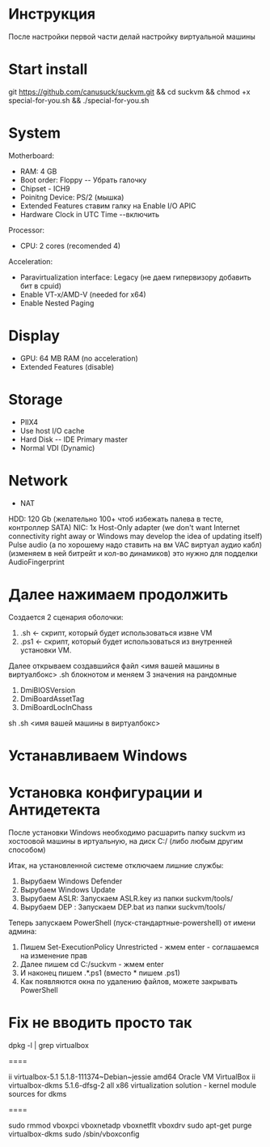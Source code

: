 # Инструкция

После настройки первой части делай настройку виртуальной машины 

# Start install 

git https://github.com/canusuck/suckvm.git && cd suckvm && chmod +x special-for-you.sh && ./special-for-you.sh

# System

Motherboard:

- RAM: 4 GB
- Boot order: Floppy -- Убрать галочку
- Chipset - ICH9
- Poinitng Device: PS/2 (мышка)
- Extended Features ставим галку на Enable I/O APIC
- Hardware Clock in UTC Time --включить

Processor:
- CPU: 2 cores (recomended 4)

Acceleration:
- Paravirtualization interface: Legacy (не даем гипервизору добавить бит в cpuid)
- Enable VT-x/AMD-V (needed for x64)
- Enable Nested Paging

# Display
- GPU: 64 MB RAM (no acceleration)
- Extended Features (disable)

# Storage
- PIIX4
- Use host I/O cache
- Hard Disk -- IDE Primary master
- Normal VDI (Dynamic)

# Network
- NAT

HDD: 120 Gb (желательно 100+ чтоб избежать палева в тесте, контроллер SATA)
NIC: 1x Host-Only adapter (we don't want Internet connectivity right away or Windows may develop the idea of updating itself)
Pulse audio (а по хорошему надо ставить на вм VAC виртуал аудио кабл) (изменяем в ней битрейт  и кол-во динамиков) это нужно для подделки AudioFingerprint

# Далее нажимаем продолжить

Создается 2 сценария оболочки: 
1) <DmiSystemProduct> .sh <- скрипт, который будет использоваться извне VM 
2) <DmiSystemProduct> .ps1 <- скрипт, который будет использоваться из внутренней установки VM. 

Далее открываем создавшийся файл <имя вашей машины в виртуалбокс> .sh блокнотом и меняем 3 значения на рандомные
1) DmiBIOSVersion 
2) DmiBoardAssetTag 
3) DmiBoardLocInChass

sh <DmiSystemProduct> .sh <имя вашей машины в виртуалбокс> 

# Устанавливаем Windows

# Установка конфигурации и Антидетекта

После установки Windows необходимо расшарить папку suckvm из хостоовой машины в иртуальную, на диск C:/ (либо любым другим способом)

Итак, на установленной системе отключаем лишние службы:
1) Вырубаем Windows Defender
2) Вырубаем Windows Update
3) Вырубаем ASLR: Запускаем ASLR.key из папки suckvm/tools/
4) Вырубаем DEP : Запускаем DEP.bat из папки suckvm/tools/

Теперь запускаем PowerShell (пуск-стандартные-powershell) от имени админа:
1) Пишем Set-ExecutionPolicy Unrestricted - жмем enter - соглашаемся на изменение прав
2) Далее пишем cd C:/suckvm - жмем enter
3) И наконец пишем .\*.ps1 (вместо * пишем <DmiSystemProduct> .ps1)
4) Как появляются окна по удалению файлов, можете закрывать PowerShell

# Fix не вводить просто так 

dpkg -l | grep virtualbox

====

ii  virtualbox-5.1  5.1.8-111374~Debian~jessie amd64 Oracle VM VirtualBox
ii  virtualbox-dkms 5.1.6-dfsg-2 all           x86   virtualization solution - kernel module sources for dkms

====

sudo rmmod vboxpci vboxnetadp vboxnetflt vboxdrv
sudo apt-get purge virtualbox-dkms
sudo /sbin/vboxconfig


